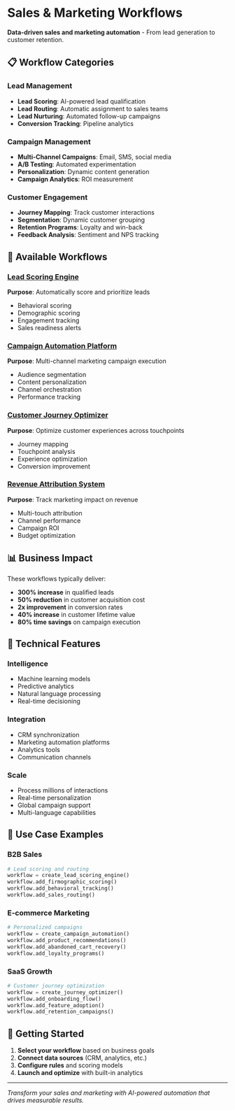 # Sales & Marketing Workflows

**Data-driven sales and marketing automation** - From lead generation to customer retention.

## 📋 Workflow Categories

### Lead Management
- **Lead Scoring**: AI-powered lead qualification
- **Lead Routing**: Automatic assignment to sales teams
- **Lead Nurturing**: Automated follow-up campaigns
- **Conversion Tracking**: Pipeline analytics

### Campaign Management
- **Multi-Channel Campaigns**: Email, SMS, social media
- **A/B Testing**: Automated experimentation
- **Personalization**: Dynamic content generation
- **Campaign Analytics**: ROI measurement

### Customer Engagement
- **Journey Mapping**: Track customer interactions
- **Segmentation**: Dynamic customer grouping
- **Retention Programs**: Loyalty and win-back
- **Feedback Analysis**: Sentiment and NPS tracking

## 🚀 Available Workflows

### [Lead Scoring Engine](scripts/lead_scoring_engine.py)
**Purpose**: Automatically score and prioritize leads
- Behavioral scoring
- Demographic scoring
- Engagement tracking
- Sales readiness alerts

### [Campaign Automation Platform](scripts/campaign_automation.py)
**Purpose**: Multi-channel marketing campaign execution
- Audience segmentation
- Content personalization
- Channel orchestration
- Performance tracking

### [Customer Journey Optimizer](scripts/customer_journey_optimizer.py)
**Purpose**: Optimize customer experiences across touchpoints
- Journey mapping
- Touchpoint analysis
- Experience optimization
- Conversion improvement

### [Revenue Attribution System](scripts/revenue_attribution.py)
**Purpose**: Track marketing impact on revenue
- Multi-touch attribution
- Channel performance
- Campaign ROI
- Budget optimization

## 📊 Business Impact

These workflows typically deliver:
- **300% increase** in qualified leads
- **50% reduction** in customer acquisition cost
- **2x improvement** in conversion rates
- **40% increase** in customer lifetime value
- **80% time savings** on campaign execution

## 🔧 Technical Features

### Intelligence
- Machine learning models
- Predictive analytics
- Natural language processing
- Real-time decisioning

### Integration
- CRM synchronization
- Marketing automation platforms
- Analytics tools
- Communication channels

### Scale
- Process millions of interactions
- Real-time personalization
- Global campaign support
- Multi-language capabilities

## 🎯 Use Case Examples

### B2B Sales
```python
# Lead scoring and routing
workflow = create_lead_scoring_engine()
workflow.add_firmographic_scoring()
workflow.add_behavioral_tracking()
workflow.add_sales_routing()
```

### E-commerce Marketing
```python
# Personalized campaigns
workflow = create_campaign_automation()
workflow.add_product_recommendations()
workflow.add_abandoned_cart_recovery()
workflow.add_loyalty_programs()
```

### SaaS Growth
```python
# Customer journey optimization
workflow = create_journey_optimizer()
workflow.add_onboarding_flow()
workflow.add_feature_adoption()
workflow.add_retention_campaigns()
```

## 🚦 Getting Started

1. **Select your workflow** based on business goals
2. **Connect data sources** (CRM, analytics, etc.)
3. **Configure rules** and scoring models
4. **Launch and optimize** with built-in analytics

---

*Transform your sales and marketing with AI-powered automation that drives measurable results.*
